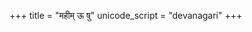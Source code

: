 +++
title = "महीम् ऊ षु"
unicode_script = "devanagari"
+++

<div class="js_include" url="/vedAH/atharva/shaunakam/rUDha-saMhitA/vishvAsa-prastutiH/07/006_aditiH/02_mahImU_Shu.md"  newLevelForH1="2" includeTitle="false"> </div>

<div class="js_include" url="/vedAH/atharva/shaunakam/rUDha-saMhitA/vishvAsa-prastutiH/07/006_aditiH/03_sutrAmANaM_pRthivIM.md"  newLevelForH1="2" includeTitle="false"> </div>
